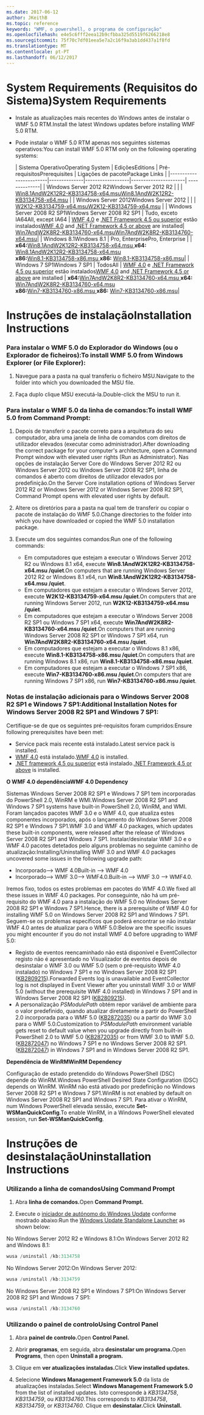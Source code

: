 ```yaml
---
ms.date: 2017-06-12
author: JKeithB
ms.topic: reference
keywords: "WMF, o powershell, o programa de configuração"
ms.openlocfilehash: e4e5c6fff2eea12b9cfbba325d5519f6266218e8
ms.sourcegitcommit: 75f70c7df01eea5e7a2c16f9a3ab1dd437a1f8fd
ms.translationtype: MT
ms.contentlocale: pt-PT
ms.lasthandoff: 06/12/2017
---
```

# <a name="system-requirements"></a><span data-ttu-id="7408c-102">System Requirements (Requisitos do Sistema)</span><span class="sxs-lookup"><span data-stu-id="7408c-102">System Requirements</span></span>

- <span data-ttu-id="7408c-103">Instale as atualizações mais recentes do Windows antes de instalar o WMF 5.0 RTM.</span><span class="sxs-lookup"><span data-stu-id="7408c-103">Install the latest Windows updates before installing WMF 5.0 RTM.</span></span>
- <span data-ttu-id="7408c-104">Pode instalar o WMF 5.0 RTM apenas nos seguintes sistemas operativos:</span><span class="sxs-lookup"><span data-stu-id="7408c-104">You can install WMF 5.0 RTM only on the following operating systems:</span></span>

    | <span data-ttu-id="7408c-105">Sistema Operativo</span><span class="sxs-lookup"><span data-stu-id="7408c-105">Operating System</span></span>       | <span data-ttu-id="7408c-106">Edições</span><span class="sxs-lookup"><span data-stu-id="7408c-106">Editions</span></span>         | <span data-ttu-id="7408c-107">Pré-requisitos</span><span class="sxs-lookup"><span data-stu-id="7408c-107">Prerequisites</span></span>        |  <span data-ttu-id="7408c-108">Ligações de pacote</span><span class="sxs-lookup"><span data-stu-id="7408c-108">Package Links</span></span> |
    |------------------------|--------------|------------------|----------------------| --------------|
    | <span data-ttu-id="7408c-109">Windows Server 2012 R2</span><span class="sxs-lookup"><span data-stu-id="7408c-109">Windows Server 2012 R2</span></span> |  |  | [<span data-ttu-id="7408c-110">Win8.1AndW2K12R2-KB3134758-x64.msu</span><span class="sxs-lookup"><span data-stu-id="7408c-110">Win8.1AndW2K12R2-KB3134758-x64.msu</span></span>](http://go.microsoft.com/fwlink/?LinkId=717507) |
    | <span data-ttu-id="7408c-111">Windows Server 2012</span><span class="sxs-lookup"><span data-stu-id="7408c-111">Windows Server 2012</span></span>    |  |  | [<span data-ttu-id="7408c-112">W2K12-KB3134759-x64.msu</span><span class="sxs-lookup"><span data-stu-id="7408c-112">W2K12-KB3134759-x64.msu</span></span>](http://go.microsoft.com/fwlink/?LinkId=717506) |
    | <span data-ttu-id="7408c-113">Windows Server 2008 R2 SP1</span><span class="sxs-lookup"><span data-stu-id="7408c-113">Windows Server 2008 R2 SP1</span></span> | <span data-ttu-id="7408c-114">Tudo, exceto IA64</span><span class="sxs-lookup"><span data-stu-id="7408c-114">All, except IA64</span></span> | <span data-ttu-id="7408c-115">[WMF 4.0](http://www.microsoft.com/en-us/download/details.aspx?id=40855) e [.NET Framework 4.5 ou superior](https://msdn.microsoft.com/en-us/library/5a4x27ek.aspx) estão instalados</span><span class="sxs-lookup"><span data-stu-id="7408c-115">[WMF 4.0](http://www.microsoft.com/en-us/download/details.aspx?id=40855) and [.NET Framework 4.5 or above](https://msdn.microsoft.com/en-us/library/5a4x27ek.aspx) are installed</span></span>| [<span data-ttu-id="7408c-116">Win7AndW2K8R2-KB3134760-x64.msu</span><span class="sxs-lookup"><span data-stu-id="7408c-116">Win7AndW2K8R2-KB3134760-x64.msu</span></span>](http://go.microsoft.com/fwlink/?LinkId=717504)|
    | <span data-ttu-id="7408c-117">Windows 8.1</span><span class="sxs-lookup"><span data-stu-id="7408c-117">Windows 8.1</span></span> | <span data-ttu-id="7408c-118">Pro, Enterprise</span><span class="sxs-lookup"><span data-stu-id="7408c-118">Pro, Enterprise</span></span> | | <span data-ttu-id="7408c-119">**x64:**[Win8.1AndW2K12R2-KB3134758-x64.msu  ](http://go.microsoft.com/fwlink/?LinkId=717507)</span><span class="sxs-lookup"><span data-stu-id="7408c-119">**x64:**  [Win8.1AndW2K12R2-KB3134758-x64.msu](http://go.microsoft.com/fwlink/?LinkId=717507)</span></span> </br> <span data-ttu-id="7408c-120">**x86:**[Win8.1-KB3134758-x86.msu  ](http://go.microsoft.com/fwlink/?LinkID=717963)</span><span class="sxs-lookup"><span data-stu-id="7408c-120">**x86:**  [Win8.1-KB3134758-x86.msu](http://go.microsoft.com/fwlink/?LinkID=717963)</span></span>|
    | <span data-ttu-id="7408c-121">Windows 7 SP1</span><span class="sxs-lookup"><span data-stu-id="7408c-121">Windows 7 SP1</span></span> | <span data-ttu-id="7408c-122">Todos</span><span class="sxs-lookup"><span data-stu-id="7408c-122">All</span></span> | <span data-ttu-id="7408c-123">[WMF 4.0](http://www.microsoft.com/en-us/download/details.aspx?id=40855) e [.NET Framework 4.5 ou superior](https://msdn.microsoft.com/en-us/library/5a4x27ek.aspx) estão instalados</span><span class="sxs-lookup"><span data-stu-id="7408c-123">[WMF 4.0](http://www.microsoft.com/en-us/download/details.aspx?id=40855) and [.NET Framework 4.5 or above](https://msdn.microsoft.com/en-us/library/5a4x27ek.aspx) are installed</span></span> | <span data-ttu-id="7408c-124">**x64:**[Win7AndW2K8R2-KB3134760-x64.msu  ](http://go.microsoft.com/fwlink/?LinkId=717504)</span><span class="sxs-lookup"><span data-stu-id="7408c-124">**x64:**  [Win7AndW2K8R2-KB3134760-x64.msu](http://go.microsoft.com/fwlink/?LinkId=717504)</span></span>  </br> <span data-ttu-id="7408c-125">**x86:**[Win7-KB3134760-x86.msu  ](http://go.microsoft.com/fwlink/?LinkID=717962)</span><span class="sxs-lookup"><span data-stu-id="7408c-125">**x86:**  [Win7-KB3134760-x86.msu](http://go.microsoft.com/fwlink/?LinkID=717962)</span></span>|

# <a name="installation-instructions"></a><span data-ttu-id="7408c-126">Instruções de instalação</span><span class="sxs-lookup"><span data-stu-id="7408c-126">Installation Instructions</span></span>

### <a name="to-install-wmf-50-from-windows-explorer-or-file-explorer"></a><span data-ttu-id="7408c-127">Para instalar o WMF 5.0 do Explorador do Windows (ou o Explorador de ficheiros):</span><span class="sxs-lookup"><span data-stu-id="7408c-127">To install WMF 5.0 from Windows Explorer (or File Explorer):</span></span>

1. <span data-ttu-id="7408c-128">Navegue para a pasta na qual transferiu o ficheiro MSU.</span><span class="sxs-lookup"><span data-stu-id="7408c-128">Navigate to the folder into which you downloaded the MSU file.</span></span>

2. <span data-ttu-id="7408c-129">Faça duplo clique MSU executá-la.</span><span class="sxs-lookup"><span data-stu-id="7408c-129">Double-click the MSU to run it.</span></span>

### <a name="to-install-wmf-50-from-command-prompt"></a><span data-ttu-id="7408c-130">Para instalar o WMF 5.0 da linha de comandos:</span><span class="sxs-lookup"><span data-stu-id="7408c-130">To install WMF 5.0 from Command Prompt:</span></span>

1. <span data-ttu-id="7408c-131">Depois de transferir o pacote correto para a arquitetura do seu computador, abra uma janela de linha de comandos com direitos de utilizador elevados (executar como administrador).</span><span class="sxs-lookup"><span data-stu-id="7408c-131">After downloading the correct package for your computer's architecture, open a Command Prompt window with elevated user rights (Run as Administrator).</span></span> <span data-ttu-id="7408c-132">Nas opções de instalação Server Core do Windows Server 2012 R2 ou Windows Server 2012 ou Windows Server 2008 R2 SP1, linha de comandos é aberto com direitos de utilizador elevados por predefinição.</span><span class="sxs-lookup"><span data-stu-id="7408c-132">On the Server Core installation options of Windows Server 2012 R2 or Windows Server 2012 or Windows Server 2008 R2 SP1, Command Prompt opens with elevated user rights by default.</span></span>

2. <span data-ttu-id="7408c-133">Altere os diretórios para a pasta na qual tem de transferir ou copiar o pacote de instalação do WMF 5.0.</span><span class="sxs-lookup"><span data-stu-id="7408c-133">Change directories to the folder into which you have downloaded or copied the WMF 5.0 installation package.</span></span>

3. <span data-ttu-id="7408c-134">Execute um dos seguintes comandos:</span><span class="sxs-lookup"><span data-stu-id="7408c-134">Run one of the following commands:</span></span>
    - <span data-ttu-id="7408c-135">Em computadores que estejam a executar o Windows Server 2012 R2 ou Windows 8.1 x64, execute **Win8.1AndW2K12R2-KB3134758-x64.msu /quiet**.</span><span class="sxs-lookup"><span data-stu-id="7408c-135">On computers that are running Windows Server 2012 R2 or Windows 8.1 x64, run **Win8.1AndW2K12R2-KB3134758-x64.msu /quiet**.</span></span>
    - <span data-ttu-id="7408c-136">Em computadores que estejam a executar o Windows Server 2012, execute **W2K12-KB3134759-x64.msu /quiet**.</span><span class="sxs-lookup"><span data-stu-id="7408c-136">On computers that are running Windows Server 2012, run **W2K12-KB3134759-x64.msu /quiet**.</span></span>
    - <span data-ttu-id="7408c-137">Em computadores que estejam a executar o Windows Server 2008 R2 SP1 ou Windows 7 SP1 x64, execute **Win7AndW2K8R2-KB3134760-x64.msu /quiet**.</span><span class="sxs-lookup"><span data-stu-id="7408c-137">On computers that are running Windows Server 2008 R2 SP1 or Windows 7 SP1 x64, run **Win7AndW2K8R2-KB3134760-x64.msu /quiet**.</span></span>
    - <span data-ttu-id="7408c-138">Em computadores que estejam a executar o Windows 8.1 x86, execute **Win8.1-KB3134758-x86.msu /quiet**.</span><span class="sxs-lookup"><span data-stu-id="7408c-138">On computers that are running Windows 8.1 x86, run **Win8.1-KB3134758-x86.msu /quiet**.</span></span>
    - <span data-ttu-id="7408c-139">Em computadores que estejam a executar o Windows 7 SP1 x86, execute **Win7-KB3134760-x86.msu /quiet**.</span><span class="sxs-lookup"><span data-stu-id="7408c-139">On computers that are running Windows 7 SP1 x86, run **Win7-KB3134760-x86.msu /quiet**.</span></span>

### <a name="additional-installation-notes-for-windows-server-2008-r2-sp1-and-windows-7-sp1"></a><span data-ttu-id="7408c-140">Notas de instalação adicionais para o Windows Server 2008 R2 SP1 e Windows 7 SP1:</span><span class="sxs-lookup"><span data-stu-id="7408c-140">Additional Installation Notes for Windows Server 2008 R2 SP1 and Windows 7 SP1:</span></span>

<span data-ttu-id="7408c-141">Certifique-se de que os seguintes pré-requisitos foram cumpridos:</span><span class="sxs-lookup"><span data-stu-id="7408c-141">Ensure following prerequisites have been met:</span></span>
- <span data-ttu-id="7408c-142">Service pack mais recente está instalado.</span><span class="sxs-lookup"><span data-stu-id="7408c-142">Latest service pack is installed.</span></span>
- <span data-ttu-id="7408c-143">[WMF 4.0](http://www.microsoft.com/en-us/download/details.aspx?id=40855) está instalado.</span><span class="sxs-lookup"><span data-stu-id="7408c-143">[WMF 4.0](http://www.microsoft.com/en-us/download/details.aspx?id=40855) is installed.</span></span>
- <span data-ttu-id="7408c-144">[.NET framework 4.5 ou superior](https://msdn.microsoft.com/en-us/library/5a4x27ek.aspx) está instalado.</span><span class="sxs-lookup"><span data-stu-id="7408c-144">[.NET Framework 4.5 or above](https://msdn.microsoft.com/en-us/library/5a4x27ek.aspx) is installed.</span></span>

<span data-ttu-id="7408c-145">**O WMF 4.0 dependência**</span><span class="sxs-lookup"><span data-stu-id="7408c-145">**WMF 4.0 Dependency**</span></span>

<span data-ttu-id="7408c-146">Sistemas Windows Server 2008 R2 SP1 e Windows 7 SP1 tem incorporadas do PowerShell 2.0, WinRM e WMI.</span><span class="sxs-lookup"><span data-stu-id="7408c-146">Windows Server 2008 R2 SP1 and Windows 7 SP1 systems have built-in PowerShell 2.0, WinRM, and WMI.</span></span> <span data-ttu-id="7408c-147">Foram lançados pacotes WMF 3.0 e o WMF 4.0, que atualiza estes componentes incorporados, após o lançamento do Windows Server 2008 R2 SP1 e Windows 7 SP1.</span><span class="sxs-lookup"><span data-stu-id="7408c-147">WMF 3.0 and WMF 4.0 packages, which updates these built-in components, were released after the release of Windows Server 2008 R2 SP1 and Windows 7 SP1.</span></span> <span data-ttu-id="7408c-148">Instalar/desinstalar WMF 3.0 e o WMF 4.0 pacotes detetados pelo alguns problemas no seguinte caminho de atualização:</span><span class="sxs-lookup"><span data-stu-id="7408c-148">Installing/Uninstalling WMF 3.0 and WMF 4.0 packages uncovered some issues in the following upgrade path:</span></span>

- <span data-ttu-id="7408c-149">Incorporado--> WMF 4.0</span><span class="sxs-lookup"><span data-stu-id="7408c-149">Built-in --> WMF 4.0</span></span>
- <span data-ttu-id="7408c-150">Incorporado--> WMF 3.0--> WMF4.0.</span><span class="sxs-lookup"><span data-stu-id="7408c-150">Built-in --> WMF 3.0 --> WMF4.0.</span></span> 

<span data-ttu-id="7408c-151">Iremos fixo, todos os estes problemas em pacotes do WMF 4.0.</span><span class="sxs-lookup"><span data-stu-id="7408c-151">We fixed all these issues in WMF 4.0 packages.</span></span> <span data-ttu-id="7408c-152">Por conseguinte, não há um pré-requisito do WMF 4.0 para a instalação do WMF 5.0 no Windows Server 2008 R2 SP1 e Windows 7 SP1.</span><span class="sxs-lookup"><span data-stu-id="7408c-152">Hence, there is a prerequisite of WMF 4.0 for installing WMF 5.0 on Windows Server 2008 R2 SP1 and Windows 7 SP1.</span></span> <span data-ttu-id="7408c-153">Seguem-se os problemas específicos que poderá encontrar se não instalar WMF 4.0 antes de atualizar para o WMF 5.0:</span><span class="sxs-lookup"><span data-stu-id="7408c-153">Below are the specific issues you might encounter if you do not install WMF 4.0 before upgrading to WMF 5.0:</span></span>

- <span data-ttu-id="7408c-154">Registo de eventos reencaminhado não está disponível e EventCollector registo não é apresentado no Visualizador de eventos depois de desinstalar o WMF 3.0 ou WMF 5.0 (sem o pré-requisito WMF 4.0 instalado) no Windows 7 SP1 e no Windows Server 2008 R2 SP1 ([KB2809215](https://support.microsoft.com/en-us/kb/2809215)).</span><span class="sxs-lookup"><span data-stu-id="7408c-154">Forwarded Events log is unavailable and EventCollector log is not displayed in Event Viewer after you uninstall WMF 3.0 or WMF 5.0 (without the prerequisite WMF 4.0 installed) in Windows 7 SP1 and in Windows Server 2008 R2 SP1 ([KB2809215](https://support.microsoft.com/en-us/kb/2809215)).</span></span>
- <span data-ttu-id="7408c-155">A personalização *PSModulePath* obtém repor variável de ambiente para o valor predefinido, quando atualizar diretamente a partir do PowerShell 2.0 incorporada para o WMF 5.0 ([KB2872035](https://support.microsoft.com/en-us/kb/2872035)) ou a partir do WMF 3.0 para o WMF 5.0.</span><span class="sxs-lookup"><span data-stu-id="7408c-155">Customization to *PSModulePath* environment variable gets reset to default value when you upgrade directly from built-in PowerShell 2.0 to WMF 5.0 ([KB2872035](https://support.microsoft.com/en-us/kb/2872035)) or from WMF 3.0 to WMF 5.0.</span></span> <span data-ttu-id="7408c-156">([KB2872047](https://support.microsoft.com/en-us/kb/2872047)) no Windows 7 SP1 e no Windows Server 2008 R2 SP1.</span><span class="sxs-lookup"><span data-stu-id="7408c-156">([KB2872047](https://support.microsoft.com/en-us/kb/2872047)) in Windows 7 SP1 and in Windows Server 2008 R2 SP1.</span></span>

<span data-ttu-id="7408c-157">**Dependência de WinRM**</span><span class="sxs-lookup"><span data-stu-id="7408c-157">**WinRM Dependency**</span></span>

<span data-ttu-id="7408c-158">Configuração de estado pretendido do Windows PowerShell (DSC) depende do WinRM.</span><span class="sxs-lookup"><span data-stu-id="7408c-158">Windows PowerShell Desired State Configuration (DSC) depends on WinRM.</span></span> <span data-ttu-id="7408c-159">WinRM não está ativado por predefinição no Windows Server 2008 R2 SP1 e Windows 7 SP1.</span><span class="sxs-lookup"><span data-stu-id="7408c-159">WinRM is not enabled by default on Windows Server 2008 R2 SP1 and Windows 7 SP1.</span></span> <span data-ttu-id="7408c-160">Para ativar o WinRM, num Windows PowerShell elevada sessão, execute **Set-WSManQuickConfig**.</span><span class="sxs-lookup"><span data-stu-id="7408c-160">To enable WinRM, in a Windows PowerShell elevated session, run **Set-WSManQuickConfig**.</span></span>

# <a name="uninstallation-instructions"></a><span data-ttu-id="7408c-161">Instruções de desinstalação</span><span class="sxs-lookup"><span data-stu-id="7408c-161">Uninstallation Instructions</span></span>

### <a name="using-command-prompt"></a><span data-ttu-id="7408c-162">Utilizando a linha de comandos</span><span class="sxs-lookup"><span data-stu-id="7408c-162">Using Command Prompt</span></span>

1.  <span data-ttu-id="7408c-163">Abra **linha de comandos.**</span><span class="sxs-lookup"><span data-stu-id="7408c-163">Open **Command Prompt.**</span></span>

2.  <span data-ttu-id="7408c-164">Execute o [iniciador de autónomo do Windows Update](https://support.microsoft.com/en-us/kb/934307) conforme mostrado abaixo:</span><span class="sxs-lookup"><span data-stu-id="7408c-164">Run the [Windows Update Standalone Launcher](https://support.microsoft.com/en-us/kb/934307) as shown below:</span></span>

<span data-ttu-id="7408c-165">No Windows Server 2012 R2 e Windows 8.1:</span><span class="sxs-lookup"><span data-stu-id="7408c-165">On Windows Server 2012 R2 and Windows 8.1:</span></span>
```powershell
wusa /uninstall /kb:3134758
```
<span data-ttu-id="7408c-166">No Windows Server 2012:</span><span class="sxs-lookup"><span data-stu-id="7408c-166">On Windows Server 2012:</span></span>
```powershell
wusa /uninstall /kb:3134759
```
<span data-ttu-id="7408c-167">No Windows Server 2008 R2 SP1 e Windows 7 SP1:</span><span class="sxs-lookup"><span data-stu-id="7408c-167">On Windows Server 2008 R2 SP1 and Windows 7 SP1:</span></span>
```powershell
wusa /uninstall /kb:3134760
```

### <a name="using-control-panel"></a><span data-ttu-id="7408c-168">Utilizando o painel de controlo</span><span class="sxs-lookup"><span data-stu-id="7408c-168">Using Control Panel</span></span>

1.  <span data-ttu-id="7408c-169">Abra **painel de controlo.**</span><span class="sxs-lookup"><span data-stu-id="7408c-169">Open **Control Panel.**</span></span>

2.  <span data-ttu-id="7408c-170">Abrir **programas**, em seguida, abra **desinstalar um programa.**</span><span class="sxs-lookup"><span data-stu-id="7408c-170">Open **Programs**, then open **Uninstall a program.**</span></span>

3.  <span data-ttu-id="7408c-171">Clique em **ver atualizações instaladas.**</span><span class="sxs-lookup"><span data-stu-id="7408c-171">Click **View installed updates.**</span></span>

4.  <span data-ttu-id="7408c-172">Selecione **Windows Management Framework 5.0** da lista de atualizações instaladas.</span><span class="sxs-lookup"><span data-stu-id="7408c-172">Select **Windows Management Framework 5.0** from the list of installed updates.</span></span> <span data-ttu-id="7408c-173">Isto corresponde à *KB3134758*, *KB3134759*, ou *KB3134760*.</span><span class="sxs-lookup"><span data-stu-id="7408c-173">This corresponds to *KB3134758*, *KB3134759*, or *KB3134760*.</span></span> <span data-ttu-id="7408c-174">Clique em **desinstalar.**</span><span class="sxs-lookup"><span data-stu-id="7408c-174">Click **Uninstall.**</span></span>

